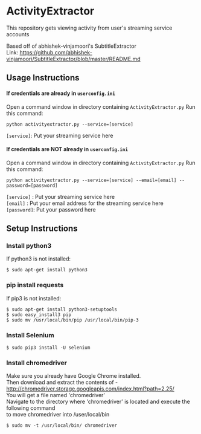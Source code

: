 # ActivityExtractor
This repository gets viewing activity from user's streaming service accounts

Based off of abhishek-vinjamoori's SubtitleExtractor <br>
Link: https://github.com/abhishek-vinjamoori/SubtitleExtractor/blob/master/README.md

## Usage Instructions
#### If credentials are already in `userconfig.ini`
Open a command window in directory containing `ActivityExtractor.py`
Run this command:
```
python activityextractor.py --service=[service]
```
`[service]`: Put your streaming service here

#### If credentials are NOT already in `userconfig.ini`
Open a command window in directory containing `ActivityExtractor.py`
Run this command:
```
python activityextractor.py --service=[service] --email=[email] --password=[password]
```
`[service]` : Put your streaming service here <br>
`[email]`   : Put your email address for the streaming service here <br>
`[password]`: Put your password here <br>

## Setup Instructions
### Install python3

If python3 is not installed:
```
$ sudo apt-get install python3
```
### pip install requests
If pip3 is not installed:
```
$ sudo apt-get install python3-setuptools
$ sudo easy_install3 pip
$ sudo mv /usr/local/bin/pip /usr/local/bin/pip-3
```
### Install Selenium
```
$ sudo pip3 install -U selenium
```
### Install chromedriver

Make sure you already have Google Chrome installed. <br>
Then download and extract the contents of - http://chromedriver.storage.googleapis.com/index.html?path=2.25/ <br>
You will get a file named 'chromedriver' <br>
Navigate to the directory where 'chromedriver' is located and execute the following command <br>
to move chromedriver into /user/local/bin <br>
```
$ sudo mv -t /usr/local/bin/ chromedriver
```
